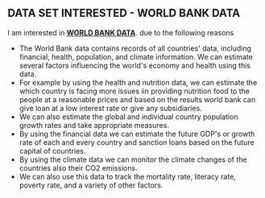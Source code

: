## DATA SET INTERESTED - WORLD BANK DATA

I am interested in [**WORLD BANK DATA**](https://data.worldbank.org/). due to the following reasons
- The World Bank data contains records of all countries' data, including financial, health, population, and climate information. We can estimate several factors influencing the world's economy and health using this data.
- For example by using the health and nutrition data, we can estimate the which country is facing more issues iin providing nutrition food to the people at a reasonable prices and based on the results world bank can give loan at a low interest rate or give any subsidiaries.
- We can also estimate the global and individual country population growth rates and take appropriate measures.
- By using the financial data we can estimate the future GDP's or growth rate of each and every country and sanction loans based on the future capital of countries.
- By using the climate data we can monitor the climate changes of the countries also their CO2 emissions.
- We can also use this data to track the mortality rate, literacy rate, poverty rate, and a variety of other factors.